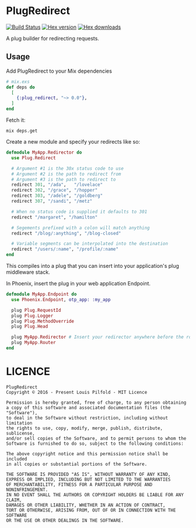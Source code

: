 PlugRedirect
============

[![Build Status](https://travis-ci.org/lpil/plug-redirect.svg?branch=master)](https://travis-ci.org/lpil/plug-redirect)
[![Hex version](https://img.shields.io/hexpm/v/plug_redirect.svg "Hex version")](https://hex.pm/packages/plug_redirect)
[![Hex downloads](https://img.shields.io/hexpm/dt/plug_redirect.svg "Hex downloads")](https://hex.pm/packages/plug_redirect)

A plug builder for redirecting requests.


## Usage

Add PlugRedirect to your Mix dependencies

```elixir
# mix.exs
def deps do
  [
    {:plug_redirect, "~> 0.0"},
  ]
end
```

Fetch it:

```
mix deps.get
```

Create a new module and specify your redirects like so:

```elixir
defmodule MyApp.Redirector do
  use Plug.Redirect

  # Argument #1 is the 30x status code to use
  # Argument #2 is the path to redirect from
  # Argument #3 is the path to redirect to
  redirect 301, "/ada",   "/lovelace"
  redirect 302, "/grace", "/hopper"
  redirect 303, "/adele", "/goldberg"
  redirect 307, "/sandi", "/metz"

  # When no status code is supplied it defaults to 301
  redirect "/margaret", "/hamilton"

  # Segements prefixed with a colon will match anything
  redirect "/blog/:anything", "/blog-closed"

  # Variable segments can be interpolated into the destination
  redirect "/users/:name", "/profile/:name"
end
```

This compiles into a plug that you can insert into your application's
plug middleware stack.

In Phoenix, insert the plug in your web application Endpoint.

```elixir
defmodule MyApp.Endpoint do
  use Phoenix.Endpoint, otp_app: :my_app

  plug Plug.RequestId
  plug Plug.Logger
  plug Plug.MethodOverride
  plug Plug.Head

  plug MyApp.Redirector # Insert your redirector anywhere before the router
  plug MyApp.Router
end
```


# LICENCE

```
PlugRedirect
Copyright © 2016 - Present Louis Pilfold - MIT Licence

Permission is hereby granted, free of charge, to any person obtaining
a copy of this software and associated documentation files (the "Software"),
to deal in the Software without restriction, including without limitation
the rights to use, copy, modify, merge, publish, distribute, sublicense,
and/or sell copies of the Software, and to permit persons to whom the
Software is furnished to do so, subject to the following conditions:

The above copyright notice and this permission notice shall be included
in all copies or substantial portions of the Software.

THE SOFTWARE IS PROVIDED "AS IS", WITHOUT WARRANTY OF ANY KIND,
EXPRESS OR IMPLIED, INCLUDING BUT NOT LIMITED TO THE WARRANTIES
OF MERCHANTABILITY, FITNESS FOR A PARTICULAR PURPOSE AND NONINFRINGEMENT.
IN NO EVENT SHALL THE AUTHORS OR COPYRIGHT HOLDERS BE LIABLE FOR ANY CLAIM,
DAMAGES OR OTHER LIABILITY, WHETHER IN AN ACTION OF CONTRACT,
TORT OR OTHERWISE, ARISING FROM, OUT OF OR IN CONNECTION WITH THE SOFTWARE
OR THE USE OR OTHER DEALINGS IN THE SOFTWARE.
```
